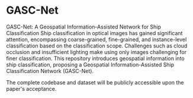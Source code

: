 # GASC-Net
GASC-Net: A Geospatial Information-Assisted Network for Ship Classification
Ship classification in optical images has gained significant attention, encompassing coarse-grained, fine-grained, and instance-level classification based on the classification scope. Challenges such as cloud occlusion and insufficient lighting make using only images challenging for finer classification. This repository introduces geospatial information into ship classification, proposing a Geospatial Information-Assisted Ship Classification Network (GASC-Net).

The complete codebase and dataset will be publicly accessible upon the paper's acceptance.
